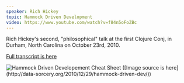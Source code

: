 ```yaml
---
speaker: Rich Hickey
topic: Hammock Driven Development
video: https://www.youtube.com/watch?v=f84n5oFoZBc
---
```


Rich Hickey's second, "philosophical" talk at the first Clojure Conj, in Durham, North Carolina on October 23rd, 2010. 

[Full transcript is here](https://github.com/matthiasn/talk-transcripts/blob/master/Hickey_Rich/HammockDrivenDev.md)

<img alt="Hammock Driven Developement Cheat Sheet" src="http://incanter.org/images/misc/hammock-driven-dev.png" style="max-width: 100%">
([Image source is here](http://data-sorcery.org/2010/12/29/hammock-driven-dev/))


